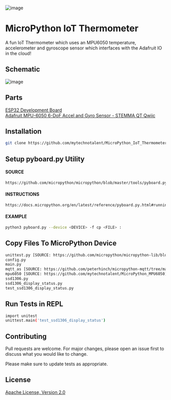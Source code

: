 ![image](https://github.com/mytechnotalent/MicroPython_IoT_Thermometer/blob/main/MicroPython%20IoT%20Thermometer.png?raw=true)

# MicroPython IoT Thermometer
A fun IoT Thermometer which uses an MPU6050 temperature, accelerometer and gyroscope sensor which interfaces with the Adafruit IO in the cloud!

## Schematic
![image](https://github.com/mytechnotalent/MicroPython_IoT_Thermometer/blob/main/schematic.png?raw=true)

## Parts
[ESP32 Development Board](https://www.amazon.com/MELIFE-Development-Dual-Mode-Microcontroller-Integrated/dp/B07Q576VWZ)<br>
[Adafruit MPU-6050 6-DoF Accel and Gyro Sensor - STEMMA QT Qwiic](https://www.adafruit.com/product/3886)

## Installation
```bash
git clone https://github.com/mytechnotalent/MicroPython_IoT_Thermometer.git
```

## Setup pyboard.py Utility
#### SOURCE 
```bash
https://github.com/micropython/micropython/blob/master/tools/pyboard.py
```

#### INSTRUCTIONS
```bash
https://docs.micropython.org/en/latest/reference/pyboard.py.html#running-a-command-on-the-device
```

#### EXAMPLE
```bash
python3 pyboard.py --device <DEVICE> -f cp <FILE> :
```

## Copy Files To MicroPython Device
```bash
unittest.py [SOURCE: https://github.com/micropython/micropython-lib/blob/master/unittest/unittest.py]
config.py
main.py 
mqtt_as [SOURCE: https://github.com/peterhinch/micropython-mqtt/tree/master/mqtt_as]
mpu6050 [SOURCE: https://github.com/mytechnotalent/MicroPython_MPU6050]
ssd1306.py
ssd1306_display_status.py
test_ssd1306_display_status.py
```

## Run Tests in REPL
```bash
import unitest
unittest.main('test_ssd1306_display_status')
```

## Contributing
Pull requests are welcome. For major changes, please open an issue first to discuss what you would like to change.

Please make sure to update tests as appropriate.

## License
[Apache License, Version 2.0](https://www.apache.org/licenses/LICENSE-2.0)
